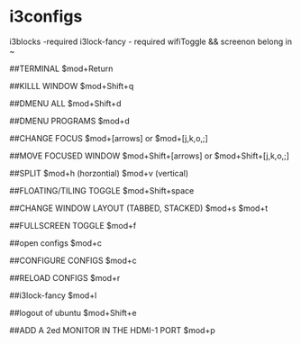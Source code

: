 # i3configs
i3blocks -required 
i3lock-fancy - required
wifiToggle && screenon belong in ~

##TERMINAL
$mod+Return

##KILLL WINDOW
$mod+Shift+q

##DMENU ALL
$mod+Shift+d

##DMENU PROGRAMS
$mod+d

##CHANGE FOCUS
$mod+[arrows]
or
$mod+[j,k,o,;]

##MOVE FOCUSED WINDOW
$mod+Shift+[arrows]
or
$mod+Shift+[j,k,o,;]

##SPLIT 
$mod+h (horzontial)
$mod+v (vertical)

##FLOATING/TILING TOGGLE
$mod+Shift+space

##CHANGE WINDOW LAYOUT (TABBED, STACKED)
$mod+s
$mod+t

##FULLSCREEN TOGGLE
$mod+f

##open configs
$mod+c

##CONFIGURE CONFIGS
$mod+c

##RELOAD CONFIGS
$mod+r

##i3lock-fancy
$mod+l

##logout of ubuntu
$mod+Shift+e

##ADD A 2ed MONITOR IN THE HDMI-1 PORT
$mod+p

